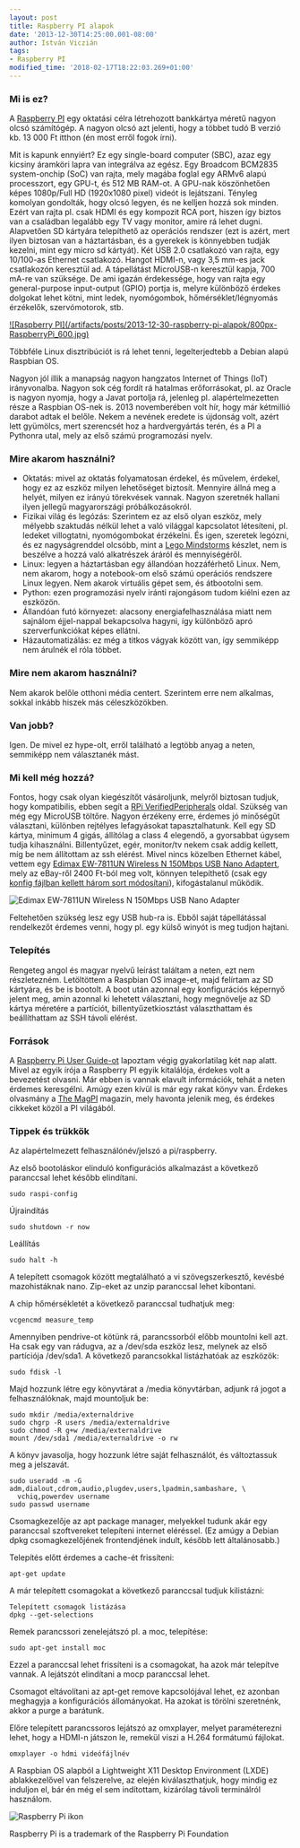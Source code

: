 ```yaml
---
layout: post
title: Raspberry PI alapok
date: '2013-12-30T14:25:00.001-08:00'
author: István Viczián
tags:
- Raspberry PI
modified_time: '2018-02-17T18:22:03.269+01:00'
---
```


### Mi is ez?

A [Raspberry PI](http://www.raspberrypi.org/) egy oktatási célra
létrehozott bankkártya méretű nagyon olcsó számítógép. A nagyon olcsó
azt jelenti, hogy a többet tudó B verzió kb. 13 000 Ft itthon (én most
erről fogok írni).

Mit is kapunk ennyiért? Ez egy single-board computer (SBC), azaz egy
kicsiny áramköri lapra van integrálva az egész. Egy Broadcom BCM2835
system-onchip (SoC) van rajta, mely magába foglal egy ARMv6 alapú
processzort, egy GPU-t, és 512 MB RAM-ot. A GPU-nak köszönhetően képes
1080p/Full HD (1920x1080 pixel) videót is lejátszani. Tényleg komolyan
gondolták, hogy olcsó legyen, és ne kelljen hozzá sok minden. Ezért van
rajta pl. csak HDMI és egy kompozit RCA port, hiszen így biztos van a
családban legalább egy TV vagy monitor, amire rá lehet dugni. Alapvetően
SD kártyára telepíthető az operációs rendszer (ezt is azért, mert ilyen
biztosan van a háztartásban, és a gyerekek is könnyebben tudják kezelni,
mint egy micro sd kártyát). Két USB 2.0 csatlakozó van rajta, egy
10/100-as Ethernet csatlakozó. Hangot HDMI-n, vagy 3,5 mm-es jack
csatlakozón keresztül ad. A tápellátást MicroUSB-n keresztül kapja, 700
mA-re van szüksége. De ami igazán érdekessége, hogy van rajta egy
general-purpose input-output (GPIO) portja is, melyre különböző érdekes
dolgokat lehet kötni, mint ledek, nyomógombok, hőmérséklet/légnyomás
érzékelők, szervómotorok, stb.

<a href="/artifacts/posts/2013-12-30-raspberry-pi-alapok/800px-RaspberryPi.jpg" data-lightbox="post-images">
![Raspberry PI](/artifacts/posts/2013-12-30-raspberry-pi-alapok/800px-RaspberryPi_600.jpg)
</a>

Többféle Linux disztribúciót is rá lehet tenni, legelterjedtebb a Debian
alapú Raspbian OS.

Nagyon jól illik a manapság nagyon hangzatos Internet of Things (IoT)
irányvonalba. Nagyon sok cég fordít rá hatalmas erőforrásokat, pl. az
Oracle is nagyon nyomja, hogy a Javat portolja rá, jelenleg pl.
alapértelmezetten része a Raspbian OS-nek is. 2013 novemberében volt
hír, hogy már kétmillió darabot adtak el belőle. Nekem a nevének eredete
is újdonság volt, azért lett gyümölcs, mert szerencsét hoz a
hardvergyártás terén, és a PI a Pythonra utal, mely az első számú
programozási nyelv.

### Mire akarom használni?

-   Oktatás: mivel az oktatás folyamatosan érdekel, és művelem, érdekel,
    hogy ez az eszköz milyen lehetőséget biztosít. Mennyire állná meg a
    helyét, milyen ez irányú törekvések vannak. Nagyon szeretnék hallani
    ilyen jellegű magyarországi próbálkozásokról.
-   Fizikai világ és legózás: Szerintem ez az első olyan eszköz, mely
    mélyebb szaktudás nélkül lehet a való világgal kapcsolatot
    létesíteni, pl. ledeket villogtatni, nyomógombokat érzékelni. És
    igen, szeretek legózni, és ez nagyságrenddel olcsóbb, mint a [Lego
    Mindstorms](www.lego.com/en-us/mindstorms/) készlet, nem is beszélve
    a hozzá való alkatrészek áráról és mennyiségéről.
-   Linux: legyen a háztartásban egy állandóan hozzáférhető Linux. Nem,
    nem akarom, hogy a notebook-om első számú operációs rendszere
    Linux legyen. Nem akarok virtuális gépet sem, és átbootolni sem.
-   Python: ezen programozási nyelv iránti rajongásom tudom kiélni ezen
    az eszközön.
-   Állandóan futó környezet: alacsony energiafelhasználása miatt nem
    sajnálom éjjel-nappal bekapcsolva hagyni, így különböző apró
    szerverfunkciókat képes ellátni.
-   Házautomatizálás: ez még a titkos vágyak között van, így semmiképp
    nem árulnék el róla többet.

### Mire nem akarom használni?

Nem akarok belőle otthoni média centert. Szerintem erre nem alkalmas,
sokkal inkább hiszek más céleszközökben.

### Van jobb?

Igen. De mivel ez hype-olt, erről található a legtöbb anyag a neten,
semmiképp nem választanék mást.

### Mi kell még hozzá?

Fontos, hogy csak olyan kiegészítőt vásároljunk, melyről biztosan
tudjuk, hogy kompatibilis, ebben segít a [RPi
VerifiedPeripherals](http://www.elinux.org/RPi_VerifiedPeripherals)
oldal. Szükség van még egy MicroUSB töltőre. Nagyon érzékeny erre,
érdemes jó minőségűt választani, különben rejtélyes lefagyásokat
tapasztalhatunk. Kell egy SD kártya, minimum 4 gigás, állítólag a class
4 elegendő, a gyorsabbat úgysem tudja kihasználni. Billentyűzet, egér,
monitor/tv nekem csak addig kellett, míg be nem állítottam az ssh
elérést. Mivel nincs közelben Ethernet kábel, vettem egy [Edimax
EW-7811UN Wireless N 150Mbps USB Nano
Adaptert](http://www.edimax.com/en/produce_detail.php?pd_id=347&pl1_id=1),
mely az eBay-ről 2400 Ft-ból meg volt, könnyen telepíthető (csak egy
[konfig fájlban kellett három sort
módosítani](http://pi.rook.hu/raspberry-pi-konfiguracio-a-halozat-2013-06.html)),
kifogástalanul működik.

![Edimax EW-7811UN Wireless N 150Mbps USB Nano Adapter](/artifacts/posts/2013-12-30-raspberry-pi-alapok/EW-7811Un_217X205.jpg)

Feltehetően szükség lesz egy USB hub-ra is. Ebből saját tápellátással
rendelkezőt érdemes venni, hogy pl. egy külső winyót is meg tudjon
hajtani.

### Telepítés

Rengeteg angol és magyar nyelvű leírást találtam a neten, ezt nem
részletezném. Letöltöttem a Raspbian OS image-et, majd felírtam az SD
kártyára, és be is bootolt. A boot után azonnal egy konfigurációs
képernyő jelent meg, amin azonnal ki lehetett választani, hogy
megnövelje az SD kártya méretére a partíciót, billentyűzetkiosztást
választhattam és beállíthattam az SSH távoli elérést.

### Források

A [Raspberry Pi User
Guide-ot](http://www.amazon.co.uk/Raspberry-User-Guide-Eben-Upton/dp/111846446X)
lapoztam végig gyakorlatilag két nap alatt. Mivel az egyik írója a
Raspberry PI egyik kitalálója, érdekes volt a bevezetést olvasni. Már
ebben is vannak elavult információk, tehát a neten érdemes keresgélni.
Amúgy ezen kívül is már egy rakat könyv van. Érdekes olvasmány a [The
MagPI](http://www.themagpi.com/) magazin, mely havonta jelenik meg, és
érdekes cikkeket közöl a PI világából.

### Tippek és trükkök

Az alapértelmezett felhasználónév/jelszó a pi/raspberry.

Az első bootoláskor elinduló konfigurációs alkalmazást a következő
paranccsal lehet később elindítani.

    sudo raspi-config

Újraindítás

    sudo shutdown -r now

Leállítás

    sudo halt -h

A telepített csomagok között megtalálható a vi szövegszerkesztő, kevésbé
mazohistáknak nano. Zip-eket az unzip paranccsal lehet kibontani.

A chip hőmérsékletét a következő paranccsal tudhatjuk meg:

    vcgencmd measure_temp

Amennyiben pendrive-ot kötünk rá, parancssorból előbb mountolni kell
azt. Ha csak egy van rádugva, az a /dev/sda eszköz lesz, melynek az első
partíciója /dev/sda1. A következő parancsokkal listázhatóak az eszközök:

    sudo fdisk -l

Majd hozzunk létre egy könyvtárat a /media könyvtárban, adjunk rá jogot
a felhasználóknak, majd mountoljuk be:

    sudo mkdir /media/externaldrive
    sudo chgrp -R users /media/externaldrive
    sudo chmod -R g+w /media/externaldrive
    mount /dev/sda1 /media/externaldrive -o rw

A könyv javasolja, hogy hozzunk létre saját felhasználót, és
változtassuk meg a jelszavát.

    sudo useradd -m -G adm,dialout,cdrom,audio,plugdev,users,lpadmin,sambashare, \
      vchiq,powerdev username
    sudo passwd username

Csomagkezelője az apt package manager, melyekkel tudunk akár egy
paranccsal szoftvereket telepíteni internet eléréssel. (Ez amúgy a
Debian dpkg csomagkezelőjének frontendjének indult, később lett
általánosabb.)

Telepítés előtt érdemes a cache-ét frissíteni:

    apt-get update

A már telepített csomagokat a következő paranccsal tudjuk kilistázni:

    Telepített csomagok listázása
    dpkg --get-selections

Remek parancssori zenelejátszó pl. a moc, telepítése:

    sudo apt-get install moc

Ezzel a paranccsal lehet frissíteni is a csomagokat, ha azok már
telepítve vannak. A lejátszót elindítani a mocp paranccsal lehet.

Csomagot eltávolítani az apt-get remove kapcsolójával lehet, ez azonban
meghagyja a konfigurációs állományokat. Ha azokat is törölni szeretnénk,
akkor a purge a barátunk.

Előre telepített parancssoros lejátszó az omxplayer, melyet
paraméterezni lehet, hogy a HDMI-n játszon le, remekül viszi a H.264
formátumú fájlokat.

    omxplayer -o hdmi videófájlnév

A Raspbian OS alapból a Lightweight X11 Desktop Environment (LXDE)
ablakkezelővel van felszerelve, az elején kiválaszthatjuk, hogy mindig
ez induljon el, bár én még el sem indítottam, kizárólag távoli
terminálról használom.

![Raspberry Pi ikon](/artifacts/posts/2013-12-30-raspberry-pi-alapok/Raspi_Colour_R_300.png)

Raspberry Pi is a trademark of the Raspberry Pi Foundation
